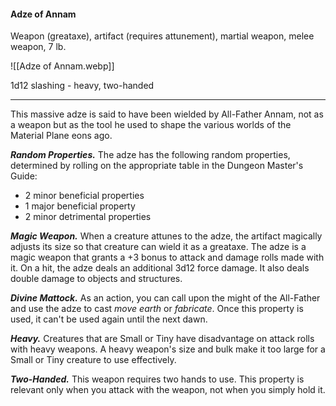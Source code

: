 #### Adze of Annam

Weapon (greataxe), artifact (requires attunement), martial weapon, melee weapon, 7 lb.

![[Adze of Annam.webp]]

1d12 slashing  - heavy, two-handed

---

This massive adze is said to have been wielded by All-Father Annam, not as a weapon but as the tool he used to shape the various worlds of the Material Plane eons ago.

***Random Properties.*** The adze has the following random properties, determined by rolling on the appropriate table in the Dungeon Master's Guide:

- 2 minor beneficial properties
- 1 major beneficial property
- 2 minor detrimental properties

***Magic Weapon.*** When a creature attunes to the adze, the artifact magically adjusts its size so that creature can wield it as a greataxe. The adze is a magic weapon that grants a +3 bonus to attack and damage rolls made with it. On a hit, the adze deals an additional 3d12 force damage. It also deals double damage to objects and structures.

***Divine Mattock.*** As an action, you can call upon the might of the All-Father and use the adze to cast *move earth* or *fabricate*. Once this property is used, it can't be used again until the next dawn.

***Heavy.*** Creatures that are Small or Tiny have disadvantage on attack rolls with heavy weapons. A heavy weapon's size and bulk make it too large for a Small or Tiny creature to use effectively.

***Two-Handed.*** This weapon requires two hands to use. This property is relevant only when you attack with the weapon, not when you simply hold it.